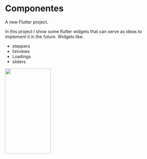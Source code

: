 # Componentes

A new Flutter project.

In this project I show some flutter widgets that can serve as ideas to implement it in the future.
Widgets like:
- steppers
- listviews
- Loadings
- sliders


<img src="https://i.ibb.co/thk86h1/Screenshot-1680585710.png" width="150" height="280">

